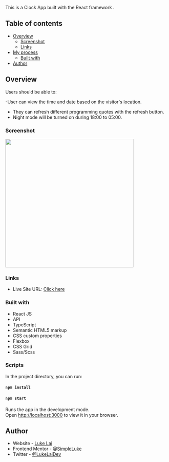 
This is a Clock App built with the React framework .

## Table of contents

- [Overview](#overview)
  - [Screenshot](#screenshot)
  - [Links](#links)
- [My process](#my-process)
  - [Built with](#built-with)
- [Author](#author)



## Overview

Users should be able to:

-User can view the time and date based on the visitor's location. 
- They can refresh different programming quotes with the refresh button. 
- Night mode will be turned on during 18:00 to 05:00.

### Screenshot

<img src="./clock-action.gif" width="400" />


### Links

- Live Site URL: [Click here](https://strong-chebakia-395e73.netlify.app/)

### Built with

- React JS
- API
- TypeScript
- Semantic HTML5 markup
- CSS custom properties
- Flexbox
- CSS Grid
- Sass/Scss

### Scripts

In the project directory, you can run:

#### `npm install`
#### `npm start`

Runs the app in the development mode.\
Open [http://localhost:3000](http://localhost:3000) to view it in your browser.

## Author

- Website - [Luke Lai](https://lukelai.tech/)
- Frontend Mentor - [@SimpleLuke](https://www.frontendmentor.io/profile/SimpleLuke)
- Twitter - [@LukeLaiDev](https://www.twitter.com/LukeLaiDev)

